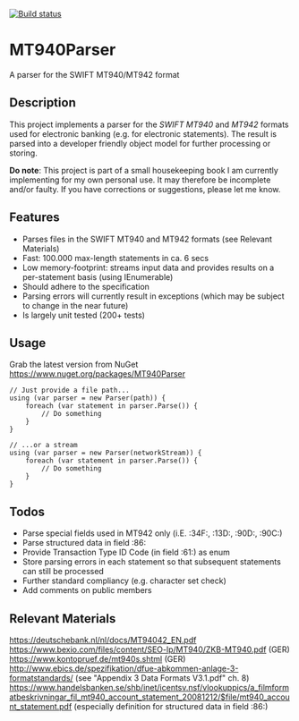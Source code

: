 [![Build status](https://ci.appveyor.com/api/projects/status/github/programmersdigest/MT940Parser?branch=master&svg=true)](https://ci.appveyor.com/api/projects/status/github/programmersdigest/MT940Parser?branch=master&svg=true)
# MT940Parser
A parser for the SWIFT MT940/MT942 format

## Description
This project implements a parser for the *SWIFT MT940* and *MT942* formats used for electronic banking (e.g. for electronic statements). The result is parsed into a developer friendly object model for further processing or storing.

**Do note**: This project is part of a small housekeeping book I am currently implementing for my own personal use. It may therefore be incomplete and/or faulty. If you have corrections or suggestions, please let me know.

## Features
- Parses files in the SWIFT MT940 and MT942 formats (see Relevant Materials)
- Fast: 100.000 max-length statements in ca. 6 secs
- Low memory-footprint: streams input data and provides results on a per-statement basis (using IEnumerable)
- Should adhere to the specification
- Parsing errors will currently result in exceptions (which may be subject to change in the near future)
- Is largely unit tested (200+ tests)

## Usage
Grab the latest version from NuGet https://www.nuget.org/packages/MT940Parser

```
// Just provide a file path...
using (var parser = new Parser(path)) {
    foreach (var statement in parser.Parse()) {
        // Do something
    }
}

// ...or a stream
using (var parser = new Parser(networkStream)) {
    foreach (var statement in parser.Parse()) {
        // Do something
    }
}
```

## Todos
- Parse special fields used in MT942 only (i.E. :34F:, :13D:, :90D:, :90C:)
- Parse structured data in field :86:
- Provide Transaction Type ID Code (in field :61:) as enum
- Store parsing errors in each statement so that subsequent statements can still be processed
- Further standard compliancy (e.g. character set check)
- Add comments on public members

## Relevant Materials
https://deutschebank.nl/nl/docs/MT94042_EN.pdf  
https://www.bexio.com/files/content/SEO-lp/MT940/ZKB-MT940.pdf (GER)  
https://www.kontopruef.de/mt940s.shtml (GER)  
http://www.ebics.de/spezifikation/dfue-abkommen-anlage-3-formatstandards/ (see "Appendix 3 Data Formats V3.1.pdf" ch. 8)
https://www.handelsbanken.se/shb/inet/icentsv.nsf/vlookuppics/a_filmformatbeskrivningar_fil_mt940_account_statement_20081212/$file/mt940_account_statement.pdf (especially definition for structured data in field :86:)
